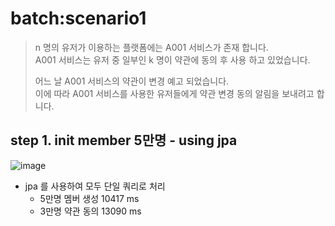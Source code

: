 # batch:scenario1

> n 명의 유저가 이용하는 플랫폼에는 A001 서비스가 존재 합니다.  
> A001 서비스는 유저 중 일부인 k 명이 약관에 동의 후 사용 하고 있었습니다.
>
> 어느 날 A001 서비스의 약관이 변경 예고 되었습니다.  
> 이에 따라 A001 서비스를 사용한 유저들에게 약관 변경 동의 알림을 보내려고 합니다.

## step 1. init member 5만명 - using jpa

![image](https://github.com/user-attachments/assets/a84e6173-543a-4882-8c62-bd6db64daadc)

- jpa 를 사용하여 모두 단일 쿼리로 처리
    - 5만명 멤버 생성 10417 ms
    - 3만명 약관 동의 13090 ms
